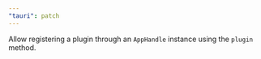 ```yaml
---
"tauri": patch
---
```


Allow registering a plugin through an `AppHandle` instance using the `plugin` method.
